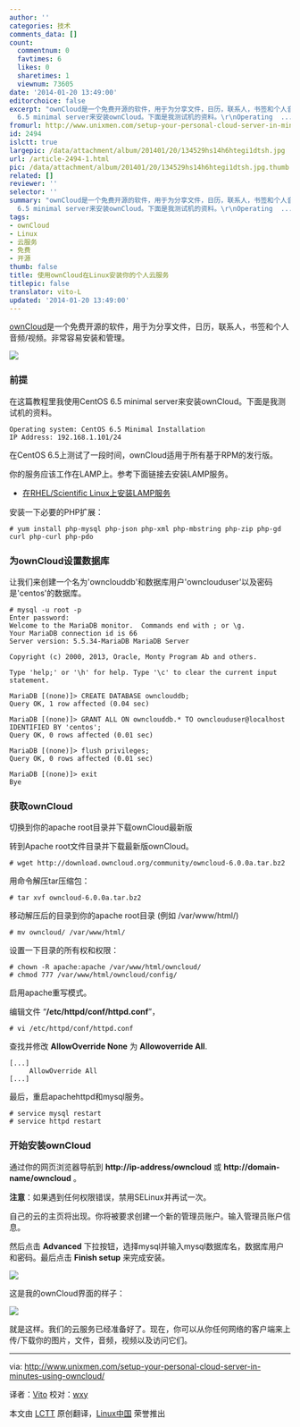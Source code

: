 ```yaml
---
author: ''
categories: 技术
comments_data: []
count:
  commentnum: 0
  favtimes: 6
  likes: 0
  sharetimes: 1
  viewnum: 73605
date: '2014-01-20 13:49:00'
editorchoice: false
excerpt: "ownCloud是一个免费开源的软件，用于为分享文件，日历，联系人，书签和个人音频/视频。非常容易安装和管理。\r\n\r\n前提\r\n在这篇教程里我使用CentOS
  6.5 minimal server来安装ownCloud。下面是我测试机的资料。\r\nOperating  ..."
fromurl: http://www.unixmen.com/setup-your-personal-cloud-server-in-minutes-using-owncloud/
id: 2494
islctt: true
largepic: /data/attachment/album/201401/20/134529hs14h6htegi1dtsh.jpg
url: /article-2494-1.html
pic: /data/attachment/album/201401/20/134529hs14h6htegi1dtsh.jpg.thumb.jpg
related: []
reviewer: ''
selector: ''
summary: "ownCloud是一个免费开源的软件，用于为分享文件，日历，联系人，书签和个人音频/视频。非常容易安装和管理。\r\n\r\n前提\r\n在这篇教程里我使用CentOS
  6.5 minimal server来安装ownCloud。下面是我测试机的资料。\r\nOperating  ..."
tags:
- ownCloud
- Linux
- 云服务
- 免费
- 开源
thumb: false
title: 使用ownCloud在Linux安装你的个人云服务
titlepic: false
translator: vito-L
updated: '2014-01-20 13:49:00'
---
```


[ownCloud](https://owncloud.org/)是一个免费开源的软件，用于为分享文件，日历，联系人，书签和个人音频/视频。非常容易安装和管理。


![](/data/attachment/album/201401/20/134529hs14h6htegi1dtsh.jpg)


### 前提


在这篇教程里我使用CentOS 6.5 minimal server来安装ownCloud。下面是我测试机的资料。



```
Operating system: CentOS 6.5 Minimal Installation
IP Address: 192.168.1.101/24

```

在CentOS 6.5上测试了一段时间，ownCloud适用于所有基于RPM的发行版。


你的服务应该工作在LAMP上。参考下面链接去安装LAMP服务。


* [在RHEL/Scientific Linux上安装LAMP服务](http://www.unixmen.com/install-lamp-apache-with-mariadb-and-php-on-centosrhelscientific-linux-6/)


安装一下必要的PHP扩展：



```
# yum install php-mysql php-json php-xml php-mbstring php-zip php-gd curl php-curl php-pdo

```

### 为ownCloud设置数据库


让我们来创建一个名为'ownclouddb'和数据库用户'ownclouduser'以及密码是'centos'的数据库。



```
# mysql -u root -p
Enter password: 
Welcome to the MariaDB monitor.  Commands end with ; or \g.
Your MariaDB connection id is 66
Server version: 5.5.34-MariaDB MariaDB Server

Copyright (c) 2000, 2013, Oracle, Monty Program Ab and others.

Type 'help;' or '\h' for help. Type '\c' to clear the current input statement.

MariaDB [(none)]> CREATE DATABASE ownclouddb;
Query OK, 1 row affected (0.04 sec)

MariaDB [(none)]> GRANT ALL ON ownclouddb.* TO ownclouduser@localhost IDENTIFIED BY 'centos';
Query OK, 0 rows affected (0.01 sec)

MariaDB [(none)]> flush privileges;
Query OK, 0 rows affected (0.01 sec)

MariaDB [(none)]> exit
Bye

```

### 获取ownCloud


切换到你的apache root目录并下载ownCloud最新版


转到Apache root文件目录并下载最新版ownCloud。



```
# wget http://download.owncloud.org/community/owncloud-6.0.0a.tar.bz2

```

用命令解压tar压缩包：



```
# tar xvf owncloud-6.0.0a.tar.bz2

```

移动解压后的目录到你的apache root目录 (例如 /var/www/html/)



```
# mv owncloud/ /var/www/html/

```

设置一下目录的所有权和权限：



```
# chown -R apache:apache /var/www/html/owncloud/
# chmod 777 /var/www/html/owncloud/config/

```

启用apache重写模式。


编辑文件 “**/etc/httpd/conf/httpd.conf**”，



```
# vi /etc/httpd/conf/httpd.conf

```

查找并修改 **AllowOverride None** 为 **Allowoverride All**.



```
[...]
     AllowOverride All
[...]

```

最后，重启apachehttpd和mysql服务。



```
# service mysql restart
# service httpd restart

```

### 开始安装ownCloud


通过你的网页浏览器导航到 **http://ip-address/owncloud** 或 **http://domain-name/owncloud** 。


**注意**：如果遇到任何权限错误，禁用SELinux并再试一次。


自己的云的主页将出现。你将被要求创建一个新的管理员账户。输入管理员账户信息。


然后点击 **Advanced** 下拉按钮，选择mysql并输入mysql数据库名，数据库用户和密码。最后点击 **Finish setup** 来完成安装。


![](/data/attachment/album/201401/20/134543b22bmffbm2z2fb23.jpg)


这是我的ownCloud界面的样子：


![](/data/attachment/album/201401/20/1345452z04zu1022pu4f6p.jpg)


就是这样。我们的云服务已经准备好了。现在，你可以从你任何网络的客户端来上传/下载你的图片，文件，音频，视频以及访问它们。




---


via: <http://www.unixmen.com/setup-your-personal-cloud-server-in-minutes-using-owncloud/>


译者：[Vito](https://github.com/vito-L) 校对：[wxy](https://github.com/wxy)


本文由 [LCTT](https://github.com/LCTT/TranslateProject) 原创翻译，[Linux中国](http://linux.cn/) 荣誉推出